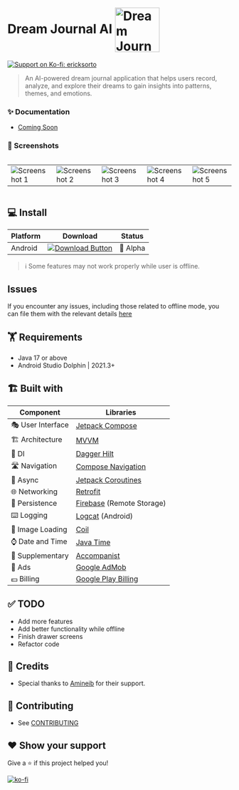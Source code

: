 # Dream Journal AI <img src="https://cdn.midjourney.com/f6570e07-5f0f-470b-ab7a-271f899c5b74/0_0.png" alt="Dream Journal AI Logo" width="100" height="100" style="vertical-align: middle;">




<a href="https://ko-fi.com/ericksorto" target="_blank">
    <img alt="Support on Ko-fi: ericksorto" src="https://ko-fi.com/img/githubbutton_sm.svg" />
</a>

> An AI-powered dream journal application that helps users record, analyze, and explore their dreams to gain insights into patterns, themes, and emotions.

### ✨ Documentation

- [Coming Soon]()

### 🤳 Screenshots

<div style="overflow-x: auto;">
  <table>
    <tr>
      <td><img src="https://i.imgur.com/f5iVufE.png" alt="Screenshot 1" style="max-width: 100%; height: auto;"></td>
      <td><img src="https://i.imgur.com/wmbqxUH.png" alt="Screenshot 2" style="max-width: 100%; height: auto;"></td>
      <td><img src="https://i.imgur.com/Wm5q8vl.png" alt="Screenshot 3" style="max-width: 100%; height: auto;"></td>
      <td><img src="https://i.imgur.com/x6r114B.png" alt="Screenshot 4" style="max-width: 100%; height: auto;"></td>
      <td><img src="https://i.imgur.com/fv6v3m9.png" alt="Screenshot 5" style="max-width: 100%; height: auto;"></td>
    </tr>
  </table>
</div>


## 💻 Install

| Platform          | Download                                                                                                                                                                       | Status          |
|-------------------|--------------------------------------------------------------------------------------------------------------------------------------------------------------------------------|-----------------|
| Android           | [![Download Button](https://play.google.com/intl/en_us/badges/static/images/badges/en_badge_web_generic.png)](https://play.google.com/store/apps/details?id=com.ericksorto.dreamjournalai) | 🧪 Alpha        |

> ℹ️ Some features may not work properly while user is offline.

## Issues

If you encounter any issues, including those related to offline mode, you can file them with the relevant details [here](https://github.com/ErickSorto/Dream-Journal-AI/issues)

## 🏋 Requirements

- Java 17 or above
- Android Studio Dolphin | 2021.3+

## 🏗️️ Built with

| Component         | Libraries                                                                                                                                                                                                                                |
|-------------------|------------------------------------------------------------------------------------------------------------------------------------------------------------------------------------------------------------------------------------------|
| 🎭 User Interface | [Jetpack Compose](https://developer.android.com/jetpack/compose)                                                                                                                                                                        |
| 🏗 Architecture   | [MVVM](https://en.wikipedia.org/wiki/Model%E2%80%93view%E2%80%93viewmodel)                                                                                                                                                               |
| 💉 DI             | [Dagger Hilt](https://dagger.dev/hilt/)                                                                                                                                                                                                  |
| 🛣️ Navigation    | [Compose Navigation](https://developer.android.com/jetpack/compose/navigation)                                                                                                                                                          |
| 🌊 Async          | [Jetpack Coroutines](https://developer.android.com/kotlin/coroutines)                                                                                                                                                                   |
| 🌐 Networking     | [Retrofit](https://square.github.io/retrofit/)                                                                                                                                                                                           |
| 💾 Persistence    | [Firebase](https://firebase.google.com/) (Remote Storage)                                                                                                                                                                                |
| ⌨️ Logging        | [Logcat](https://developer.android.com/studio/debug/am-logcat) (Android)                                                                                                                                                                |
| 📸 Image Loading  | [Coil](https://coil-kt.github.io/coil/)                                                                                                                                                                                                  |
| ⌚ Date and Time  | [Java Time](https://docs.oracle.com/en/java/javase/11/docs/api/java.base/java/time/package-summary.html)                                                                                                                                |
| 🔧 Supplementary  | [Accompanist](https://github.com/google/accompanist)                                                                                                                                                                                     |
| 📢 Ads             | [Google AdMob](https://admob.google.com/home/)   
| 💵 Billing         | [Google Play Billing](https://developer.android.com/google/play/billing/)    


## ✅ TODO

- Add more features
- Add better functionality while offline
- Finish drawer screens
- Refactor code

## 🙇 Credits

- Special thanks to [Amineib](https://github.com/Amineib) for their support.

## 🤝 Contributing

- See [CONTRIBUTING](/CONTRIBUTING.md)

## ❤️ Show your support

Give a ⭐️ if this project helped you!

[![ko-fi](https://ko-fi.com/img/githubbutton_sm.svg)](https://ko-fi.com/ericksorto)


